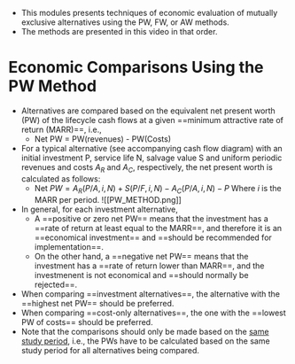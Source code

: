- This modules presents techniques of economic evaluation of mutually exclusive alternatives using the PW, FW, or AW methods.
- The methods are presented in this video in that order.
# Economic Comparisons Using the PW Method
- Alternatives are compared based on the equivalent net present worth (PW) of the lifecycle cash flows at a given ==minimum attractive rate of return (MARR)==, i.e.,
	- Net PW = PW(revenues) - PW(Costs)
- For a typical alternative (see accompanying cash flow diagram) with an initial investment P, service life N, salvage value S and uniform periodic revenues and costs $A_R$ and $A_C$, respectively, the net present worth is calculated as follows:
	- Net $PW=A_R(P/A,i,N)+S(P/F,i,N)-A_C(P/A,i,N)-P$
Where $i$ is the MARR per period.
![[PW_METHOD.png]]
- In general, for each investment alternative,
	- A ==positive or zero net PW== means that the investment has a ==rate of return at least equal to the MARR==, and therefore it is an ==economical investment== and ==should be recommended for implementation==.
	- On the other hand, a ==negative net PW== means that the investment has a ==rate of return lower than MARR==, and the investmenent is not economical and ==should normally be rejected==.
- When comparing ==investment alternatives==, the alternative with the ==highest net PW== should be preferred.
- When comparing ==cost-only alternatives==, the one with the ==lowest PW of costs== should be preferred.
- Note that the comparisons should only be made based on the <u>same study period</u>, i.e., the PWs have to be calculated based on the same study period for all alternatives being compared.